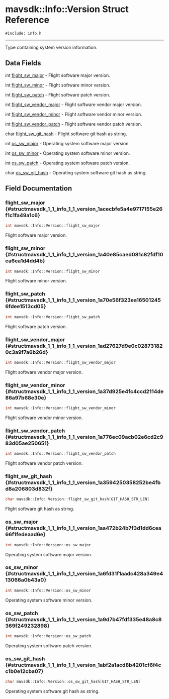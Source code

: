 # mavsdk::Info::Version Struct Reference
`#include: info.h`

----


Type containing system version information. 


## Data Fields


int [flight_sw_major](#structmavsdk_1_1_info_1_1_version_1acecbfe5a4e9717155e26f1c1fa49a1c6)  - Flight software major version.

int [flight_sw_minor](#structmavsdk_1_1_info_1_1_version_1a40e85caed081c82fdf10ca6ea1d4dd4b)  - Flight software minor version.

int [flight_sw_patch](#structmavsdk_1_1_info_1_1_version_1a70e56f323ea165012456fdee1513cd05)  - Flight software patch version.

int [flight_sw_vendor_major](#structmavsdk_1_1_info_1_1_version_1ad27627d9e0c028731820c3a9f7a6b26d)  - Flight software vendor major version.

int [flight_sw_vendor_minor](#structmavsdk_1_1_info_1_1_version_1a37d925e4fc4ccd2114de86a97b68e30e)  - Flight software vendor minor version.

int [flight_sw_vendor_patch](#structmavsdk_1_1_info_1_1_version_1a776ec09acb02e6cd2c983d05ae250651)  - Flight software vendor patch version.

char [flight_sw_git_hash](#structmavsdk_1_1_info_1_1_version_1a3594250358252be4fbd8a206803d832f)  - Flight software git hash as string.

int [os_sw_major](#structmavsdk_1_1_info_1_1_version_1aa472b24b7f3d1dd6cea66f1fedeaad6e)  - Operating system software major version.

int [os_sw_minor](#structmavsdk_1_1_info_1_1_version_1a6fd31f1aadc428a349e413066a0b43a0)  - Operating system software minor version.

int [os_sw_patch](#structmavsdk_1_1_info_1_1_version_1a9d7b47fdf335e48a8c8369f249232898)  - Operating system software patch version.

char [os_sw_git_hash](#structmavsdk_1_1_info_1_1_version_1abf2a1acd8b4201cf6f4cc1b0e12cba07)  - Operating system software git hash as string.


## Field Documentation


### flight_sw_major {#structmavsdk_1_1_info_1_1_version_1acecbfe5a4e9717155e26f1c1fa49a1c6}

```cpp
int mavsdk::Info::Version::flight_sw_major
```


Flight software major version.


### flight_sw_minor {#structmavsdk_1_1_info_1_1_version_1a40e85caed081c82fdf10ca6ea1d4dd4b}

```cpp
int mavsdk::Info::Version::flight_sw_minor
```


Flight software minor version.


### flight_sw_patch {#structmavsdk_1_1_info_1_1_version_1a70e56f323ea165012456fdee1513cd05}

```cpp
int mavsdk::Info::Version::flight_sw_patch
```


Flight software patch version.


### flight_sw_vendor_major {#structmavsdk_1_1_info_1_1_version_1ad27627d9e0c028731820c3a9f7a6b26d}

```cpp
int mavsdk::Info::Version::flight_sw_vendor_major
```


Flight software vendor major version.


### flight_sw_vendor_minor {#structmavsdk_1_1_info_1_1_version_1a37d925e4fc4ccd2114de86a97b68e30e}

```cpp
int mavsdk::Info::Version::flight_sw_vendor_minor
```


Flight software vendor minor version.


### flight_sw_vendor_patch {#structmavsdk_1_1_info_1_1_version_1a776ec09acb02e6cd2c983d05ae250651}

```cpp
int mavsdk::Info::Version::flight_sw_vendor_patch
```


Flight software vendor patch version.


### flight_sw_git_hash {#structmavsdk_1_1_info_1_1_version_1a3594250358252be4fbd8a206803d832f}

```cpp
char mavsdk::Info::Version::flight_sw_git_hash[GIT_HASH_STR_LEN]
```


Flight software git hash as string.


### os_sw_major {#structmavsdk_1_1_info_1_1_version_1aa472b24b7f3d1dd6cea66f1fedeaad6e}

```cpp
int mavsdk::Info::Version::os_sw_major
```


Operating system software major version.


### os_sw_minor {#structmavsdk_1_1_info_1_1_version_1a6fd31f1aadc428a349e413066a0b43a0}

```cpp
int mavsdk::Info::Version::os_sw_minor
```


Operating system software minor version.


### os_sw_patch {#structmavsdk_1_1_info_1_1_version_1a9d7b47fdf335e48a8c8369f249232898}

```cpp
int mavsdk::Info::Version::os_sw_patch
```


Operating system software patch version.


### os_sw_git_hash {#structmavsdk_1_1_info_1_1_version_1abf2a1acd8b4201cf6f4cc1b0e12cba07}

```cpp
char mavsdk::Info::Version::os_sw_git_hash[GIT_HASH_STR_LEN]
```


Operating system software git hash as string.

